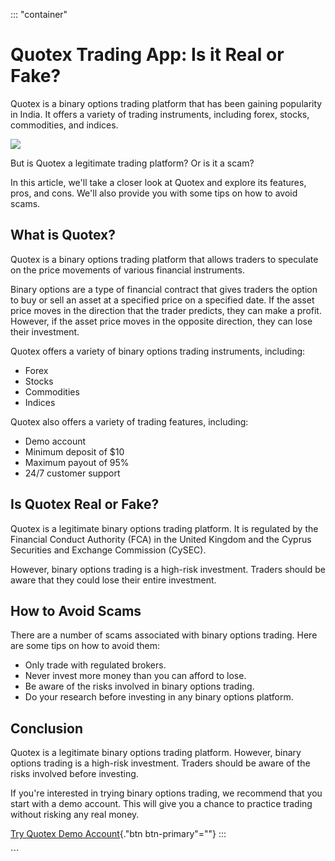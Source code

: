 ::: \"container\"
# Quotex Trading App: Is it Real or Fake?

Quotex is a binary options trading platform that has been gaining
popularity in India. It offers a variety of trading instruments,
including forex, stocks, commodities, and indices.

[![](https://static.quotex.io/files/1_en/300_250.jpg)](https://traff.sbs/brokerqxsignupf)

But is Quotex a legitimate trading platform? Or is it a scam?

In this article, we\'ll take a closer look at Quotex and explore its
features, pros, and cons. We\'ll also provide you with some tips on how
to avoid scams.

## What is Quotex?

Quotex is a binary options trading platform that allows traders to
speculate on the price movements of various financial instruments.

Binary options are a type of financial contract that gives traders the
option to buy or sell an asset at a specified price on a specified date.
If the asset price moves in the direction that the trader predicts, they
can make a profit. However, if the asset price moves in the opposite
direction, they can lose their investment.

Quotex offers a variety of binary options trading instruments,
including:

-   Forex
-   Stocks
-   Commodities
-   Indices

Quotex also offers a variety of trading features, including:

-   Demo account
-   Minimum deposit of \$10
-   Maximum payout of 95%
-   24/7 customer support

## Is Quotex Real or Fake?

Quotex is a legitimate binary options trading platform. It is regulated
by the Financial Conduct Authority (FCA) in the United Kingdom and the
Cyprus Securities and Exchange Commission (CySEC).

However, binary options trading is a high-risk investment. Traders
should be aware that they could lose their entire investment.

## How to Avoid Scams

There are a number of scams associated with binary options trading. Here
are some tips on how to avoid them:

-   Only trade with regulated brokers.
-   Never invest more money than you can afford to lose.
-   Be aware of the risks involved in binary options trading.
-   Do your research before investing in any binary options platform.

## Conclusion

Quotex is a legitimate binary options trading platform. However, binary
options trading is a high-risk investment. Traders should be aware of
the risks involved before investing.

If you\'re interested in trying binary options trading, we recommend
that you start with a demo account. This will give you a chance to
practice trading without risking any real money.

[Try Quotex Demo
Account](\%22https://traff.sbs/quotexonelink\%22){."btn
btn-primary"=""}
:::

\`\`\`

